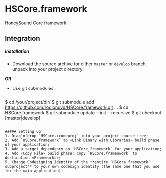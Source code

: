HSCore.framework
================

HoneySound Core framework.  


## Integration    

##### Installation
* Download the source archive for either `master` or `develop` branch, unpack into your project directory;  

**OR**

* Use git submodules:  

  ```
$ cd /your/project/dir/
$ git submodule add https://github.com/rodionovd/HSCore.framework.git
...
$ cd HSCore.framework
$ git submodule update --init --recursive
$ git checkout [master|develop]
  ```

##### Setting up 
1. Drag'n'drop `HSCore.xcodeproj` into your project source tree;  
2. Add `HSCore.framework` to «Link Binary with Libraries» build phase of your application; 
3. Add a target dependency on `HSCore.framework` for your application;  
4. Add «Copy File» build phase: copy `HSCore.frameowork` to destination «Frameworks»;  
5. Change Codesigning Identity of the **entire `HSCore.framework` subproject** to your own codesign identity (the same one that you use for the main application);  
